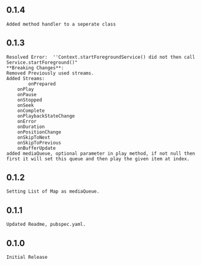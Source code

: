 ## 0.1.4
    Added method handler to a seperate class
## 0.1.3
    Resolved Error:  ''Context.startForegroundService() did not then call Service.startForeground()"
    **Breaking Changes**:
	Removed Previously used streams.
	Added Streams:
	     	onPrepared
		onPlay
		onPause
		onStopped
		onSeek
		onComplete
		onPlaybackStateChange
		onError
		onDuration
		onPositionChange
		onSkipToNext
		onSkipToPrevious
		onBufferUpdate
	added mediaQueue, optional parameter in play method, if not null then first it will set this queue and then play the given item at index.	
		
## 0.1.2
    Setting List of Map as mediaQueue.
## 0.1.1
    Updated Readme, pubspec.yaml.
## 0.1.0
    Initial Release

